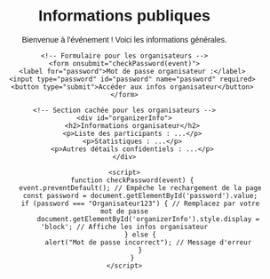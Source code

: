 <!DOCTYPE html>
<html>
<head>
    <title>QR Code Info</title>
    <style>
        body {
            font-family: Arial, sans-serif;
            text-align: center;
            padding: 20px;
        }
        #organizerInfo {
            display: none; /* Masqué par défaut */
            margin-top: 20px;
        }
    </style>
</head>
<body>
    <h1>Informations publiques</h1>
    <p>Bienvenue à l'événement ! Voici les informations générales.</p>

    <!-- Formulaire pour les organisateurs -->
    <form onsubmit="checkPassword(event)">
        <label for="password">Mot de passe organisateur :</label>
        <input type="password" id="password" name="password" required>
        <button type="submit">Accéder aux infos organisateur</button>
    </form>

    <!-- Section cachée pour les organisateurs -->
    <div id="organizerInfo">
        <h2>Informations organisateur</h2>
        <p>Liste des participants : ...</p>
        <p>Statistiques : ...</p>
        <p>Autres détails confidentiels : ...</p>
    </div>

    <script>
        function checkPassword(event) {
            event.preventDefault(); // Empêche le rechargement de la page
            const password = document.getElementById('password').value;
            if (password === "Organisateur123") { // Remplacez par votre mot de passe
                document.getElementById('organizerInfo').style.display = 'block'; // Affiche les infos organisateur
            } else {
                alert("Mot de passe incorrect"); // Message d'erreur
            }
        }
    </script>
</body>
</html>

